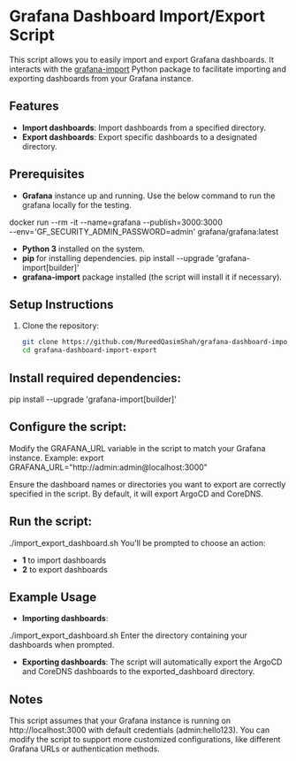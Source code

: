 # Grafana Dashboard Import/Export Script

This script allows you to easily import and export Grafana dashboards. It interacts with the [grafana-import](https://github.com/grafana/grafana-import) Python package to facilitate importing and exporting dashboards from your Grafana instance.

## Features
- **Import dashboards**: Import dashboards from a specified directory.
- **Export dashboards**: Export specific dashboards to a designated directory.
  
## Prerequisites
- **Grafana** instance up and running.
Use the below command to run the grafana locally for the testing.

docker run --rm -it --name=grafana --publish=3000:3000 \
  --env='GF_SECURITY_ADMIN_PASSWORD=admin' grafana/grafana:latest

- **Python 3** installed on the system.
- **pip** for installing dependencies.
pip install --upgrade 'grafana-import[builder]'
- **grafana-import** package installed (the script will install it if necessary).

## Setup Instructions

1. Clone the repository:
   ```bash
   git clone https://github.com/MureedQasimShah/grafana-dashboard-import-export.git
   cd grafana-dashboard-import-export

## Install required dependencies:
pip install --upgrade 'grafana-import[builder]'

## Configure the script:

Modify the GRAFANA_URL variable in the script to match your Grafana instance. Example:
export GRAFANA_URL="http://admin:admin@localhost:3000"

Ensure the dashboard names or directories you want to export are correctly specified in the script. By default, it will export ArgoCD and CoreDNS.

## Run the script:
./import_export_dashboard.sh
You'll be prompted to choose an action:

- **1** to import dashboards
- **2** to export dashboards

## Example Usage
- **Importing dashboards**:


./import_export_dashboard.sh
Enter the directory containing your dashboards when prompted.

- **Exporting dashboards**: The script will automatically export the ArgoCD and CoreDNS dashboards to the exported_dashboard directory.

## Notes
This script assumes that your Grafana instance is running on http://localhost:3000 with default credentials (admin:hello123).
You can modify the script to support more customized configurations, like different Grafana URLs or authentication methods.
